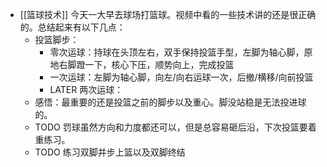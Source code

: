 - [[篮球技术]] 今天一大早去球场打篮球。视频中看的一些技术讲的还是很正确的。总结起来有以下几点：
	- 投篮脚步：
		- 零次运球：持球在头顶左右，双手保持投篮手型，左脚为轴心脚，原地右脚蹬一下，核心下压，顺势向上，完成投篮
		- 一次运球：左脚为轴心脚，向左/向右运球一次，后撤/横移/向前投篮
		- LATER 两次运球：
	- 感悟：最重要的还是投篮之前的脚步以及重心。脚没站稳是无法投进球的。
	- TODO 罚球虽然方向和力度都还可以，但是总容易砸后沿，下次投篮要着重练习。
	- TODO 练习双脚并步上篮以及双脚终结